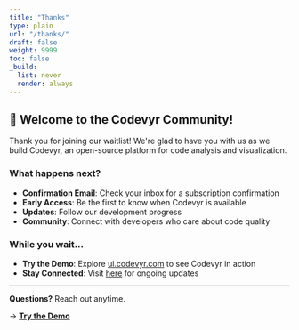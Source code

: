 ```yaml
---
title: "Thanks"
type: plain
url: "/thanks/"
draft: false
weight: 9999
toc: false
_build:
  list: never
  render: always
---
```


## 🎉 Welcome to the Codevyr Community!

Thank you for joining our waitlist! We're glad to have you with us as we build Codevyr, an open-source platform for code analysis and visualization.

### What happens next?

- **Confirmation Email**: Check your inbox for a subscription confirmation  
- **Early Access**: Be the first to know when Codevyr is available  
- **Updates**: Follow our development progress  
- **Community**: Connect with developers who care about code quality

### While you wait...

- **Try the Demo**: Explore [ui.codevyr.com](https://ui.codevyr.com) to see Codevyr in action  
- **Stay Connected**: Visit [here](https://codevyr.com) for ongoing updates

---

**Questions?** Reach out anytime.  

→ [**Try the Demo**](https://ui.codevyr.com)
